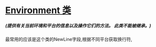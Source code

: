 # [Environment 类](https://docs.microsoft.com/zh-cn/dotnet/api/system.environment?view=netframework-4.8) 

##### (提供有关当前环境和平台的信息以及操作它们的方法。 此类不能被继承。)

最常用的应该是这个类的NewLine字段,根据不同平台获取换行符,